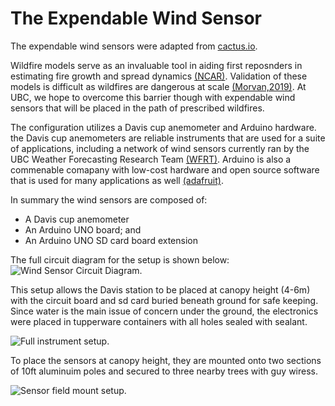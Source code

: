 # The Expendable Wind Sensor

The expendable wind sensors were adapted from [cactus.io](http://cactus.io/hookups/weather/anemometer/davis/hookup-arduino-to-davis-anemometer).

Wildfire models serve as an invaluable tool in aiding first reposnders in estimating fire growth and spread dynamics [(NCAR)](https://ral.ucar.edu/solutions/products/wrf-fire-wildland-fire-modeling). Validation of these models is difficult as wildfires are dangerous at scale [(Morvan,2019)](https://doi.org/10.1007/978-3-319-51727-8_59-1). At UBC, we hope to overcome this barrier though with expendable wind sensors that will be placed in the path of prescribed wildfires.

The configuration utilizes a Davis cup anemometer and Arduino hardware. the Davis cup anemometers are reliable instruments that are used for a suite of applications, including a network of wind sensors currently ran by the UBC Weather Forecasting Research Team [(WFRT)](https://doi.org/10.1007/978-3-319-51727-8_59-1). Arduino is also a commenable comapany with low-cost hardware and open source software that is used for many applications as well [(adafruit)](https://www.adafruit.com/category/17). 

In summary the wind sensors are composed of: 
- A Davis cup anemometer
- An Arduino UNO board; and 
- An Arduino UNO SD card board extension

The full circuit diagram for the setup is shown below:
![Wind Sensor Circuit Diagram.](/pics/circuit_diagram.png)

This setup allows the Davis station to be placed at canopy height (4-6m) with the circuit board and sd card buried beneath ground for safe keeping. Since water is the main issue of concern under the ground, the electronics were placed in tupperware containers with all holes sealed with sealant.

![Full instrument setup.](/pics/expendable_sensors.jpg)

To place the sensors at canopy height, they are mounted onto two sections of 10ft aluminuim poles and secured to three nearby trees with guy wiress. 

![Sensor field mount setup.](/pics/field_setup.png)
